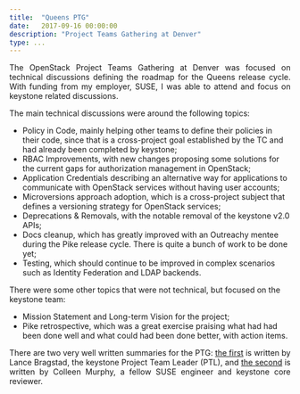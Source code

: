 ```yaml
---
title:  "Queens PTG"
date:   2017-09-16 00:00:00
description: "Project Teams Gathering at Denver"
type: ...
---
```


<p align="justify">
The OpenStack Project Teams Gathering at Denver was focused on technical
discussions defining the roadmap for the Queens release cycle. With funding
from my employer, SUSE, I was able to attend and focus on keystone related
discussions.
</p>

<p align="justify">
The main technical discussions were around the following topics:
<ul>
  <li>Policy in Code, mainly helping other teams to define their policies
  in their code, since that is a cross-project goal established by the TC and
  had already been completed by keystone;</li>
  <li>RBAC Improvements, with new changes proposing some solutions for the
  current gaps for authorization management in OpenStack;</li>
  <li>Application Credentials describing an alternative way for applications
  to communicate with OpenStack services without having user accounts;</li>
  <li>Microversions approach adoption, which is a cross-project subject that
  defines a versioning strategy for OpenStack services;</li>
  <li>Deprecations & Removals, with the notable removal of the keystone v2.0 APIs;</li>
  <li>Docs cleanup, which has greatly improved with an Outreachy mentee during the
  Pike release cycle. There is quite a bunch of work to be done yet;</li>
  <li>Testing, which should continue to be improved in complex scenarios such
  as Identity Federation and LDAP backends.
</ul>

There were some other topics that were not technical, but focused on the
keystone team:

<ul>
  <li>Mission Statement and Long-term Vision for the project;</li>
  <li>Pike retrospective, which was a great exercise praising what had
  had been done well and what could had been done better, with action items.</li>
</ul>
</p>

<p align="justify">
There are two very well written summaries for the PTG: 
<a href="https://www.lbragstad.com/blog/keystone-queens-ptg-summary">the first</a>
is written by Lance Bragstad, the keystone Project Team Leader (PTL), and
<a href="https://www.lbragstad.com/blog/keystone-queens-ptg-summary">the second</a>
is written by Colleen Murphy, a fellow SUSE engineer and keystone core reviewer.
</p>
